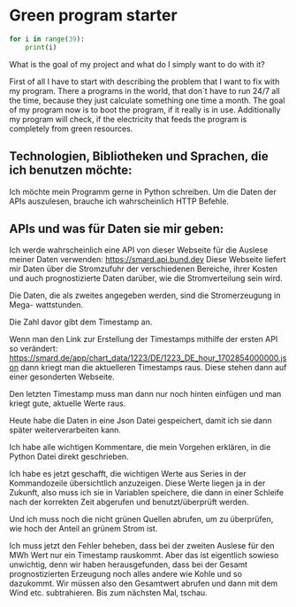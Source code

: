 # Green program starter

```python
for i in range(39):
    print(i)
```

What is the goal of my project and what do I simply want to do with it?

First of all I have to start with describing
the problem that I want to fix with my program.
There a programs in the world, that don´t have 
to run 24/7 all the time, because they just 
calculate something one time a month.
The goal of my program now is to boot the program, 
if it really is in use.
Additionally my program will check, if the electricity 
that feeds the program is completely from green resources.

## Technologien, Bibliotheken und Sprachen, die ich benutzen möchte:

Ich möchte mein Programm gerne in Python schreiben.
Um die Daten der APIs auszulesen, brauche ich wahrscheinlich HTTP Befehle.

## APIs und was für Daten sie mir geben:

Ich werde wahrscheinlich eine API von dieser Webseite für
die Auslese meiner Daten verwenden: https://smard.api.bund.dev
Diese Webseite liefert mir Daten über die Stromzufuhr der verschiedenen
Bereiche, ihrer Kosten und auch prognostizierte Daten darüber, wie die
Stromverteilung sein wird.

Die Daten, die als zweites angegeben werden, sind die Stromerzeugung in Mega-
wattstunden.

Die Zahl davor gibt dem Timestamp an.

Wenn man den Link zur Erstellung der Timestamps mithilfe der ersten API so verändert: https://smard.de/app/chart_data/1223/DE/1223_DE_hour_1702854000000.json
dann kriegt man die aktuelleren Timestamps raus. Diese stehen dann auf einer gesonderten Webseite.

Den letzten Timestamp muss man dann nur noch hinten einfügen und man kriegt gute, aktuelle Werte raus.

Heute habe die Daten in eine Json Datei gespeichert, damit
ich sie dann später weiterverarbeiten kann.

Ich habe alle wichtigen Kommentare, die mein Vorgehen erklären, in die Python Datei direkt geschrieben.

Ich habe es jetzt geschafft, die wichtigen Werte aus Series in der Kommandozeile übersichtlich anzuzeigen. Diese Werte liegen ja in der Zukunft, also muss ich sie in Variablen speichere, die dann in einer Schleife
nach der korrekten Zeit abgerufen und benutzt/überprüft werden.

Und ich muss noch die nicht grünen Quellen abrufen, um zu überprüfen, wie hoch der Anteil an grünem Strom ist.

Ich muss jetzt den Fehler beheben, dass bei der zweiten Auslese für den MWh Wert nur ein Timestamp rauskommt. 
Aber das ist eigentlich sowieso unwichtig, denn wir haben herausgefunden, dass bei der Gesamt prognostizierten Erzeugung
noch alles andere wie Kohle und so dazukommt. Wir müssen also den Gesamtwert abrufen und dann mit dem Wind etc.
subtrahieren. Bis zum nächsten Mal, tschau.